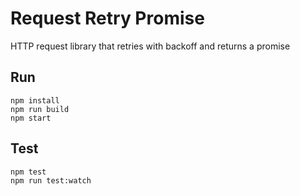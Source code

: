 # Request Retry Promise
HTTP request library that retries with backoff and returns a promise


## Run
    npm install
    npm run build
    npm start


## Test
    npm test
    npm run test:watch
